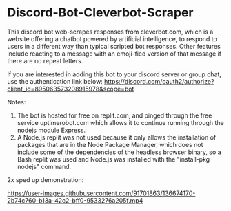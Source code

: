 # Discord-Bot-Cleverbot-Scraper
This discord bot web-scrapes responses from cleverbot.com, which is a website offering a chatbot powered by artificial intelligence, to respond to users in a different way than  typical scripted bot responses. Other features include reacting to a message with an emoji-fied version of that message if there are no repeat letters.

If you are interested in adding this bot to your discord server or group chat, use the authentication link below:
https://discord.com/oauth2/authorize?client_id=895063573208915978&scope=bot

Notes:
1. The bot is hosted for free on replit.com, and pinged through the free service uptimerobot.com which allows it to continue running through the nodejs module Express.
2. A Node.js replit was not used because it only allows the installation of packages that are in the Node Package Manager, which does not include some of the dependencies of the headless browser binary, so a Bash replit was used and Node.js was installed with the "install-pkg nodejs" command.

2x sped up demonstration:

https://user-images.githubusercontent.com/91701863/136674170-2b74c760-b13a-42c2-bff0-9533276a205f.mp4
